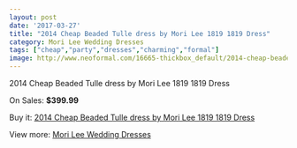 ```yaml
---
layout: post
date: '2017-03-27'
title: "2014 Cheap Beaded Tulle dress by Mori Lee 1819 1819 Dress"
category: Mori Lee Wedding Dresses
tags: ["cheap","party","dresses","charming","formal"]
image: http://www.neoformal.com/16665-thickbox_default/2014-cheap-beaded-tulle-dress-by-mori-lee-1819-1819-dress.jpg
---
```

2014 Cheap Beaded Tulle dress by Mori Lee 1819 1819 Dress

On Sales: **$399.99**
<a href="https://www.neoformal.com/en/mori-lee-wedding-dresses-2014/5526-2014-cheap-beaded-tulle-dress-by-mori-lee-1819-1819-dress.html"><amp-img layout="responsive" width="600" height="600" src="//www.neoformal.com/16665-thickbox_default/2014-cheap-beaded-tulle-dress-by-mori-lee-1819-1819-dress.jpg" alt="2014 Cheap Beaded Tulle dress by Mori Lee 1819 1819 Dress 0" /></a>
<a href="https://www.neoformal.com/en/mori-lee-wedding-dresses-2014/5526-2014-cheap-beaded-tulle-dress-by-mori-lee-1819-1819-dress.html"><amp-img layout="responsive" width="600" height="600" src="//www.neoformal.com/16668-thickbox_default/2014-cheap-beaded-tulle-dress-by-mori-lee-1819-1819-dress.jpg" alt="2014 Cheap Beaded Tulle dress by Mori Lee 1819 1819 Dress 1" /></a>
<a href="https://www.neoformal.com/en/mori-lee-wedding-dresses-2014/5526-2014-cheap-beaded-tulle-dress-by-mori-lee-1819-1819-dress.html"><amp-img layout="responsive" width="600" height="600" src="//www.neoformal.com/16667-thickbox_default/2014-cheap-beaded-tulle-dress-by-mori-lee-1819-1819-dress.jpg" alt="2014 Cheap Beaded Tulle dress by Mori Lee 1819 1819 Dress 2" /></a>
<a href="https://www.neoformal.com/en/mori-lee-wedding-dresses-2014/5526-2014-cheap-beaded-tulle-dress-by-mori-lee-1819-1819-dress.html"><amp-img layout="responsive" width="600" height="600" src="//www.neoformal.com/16666-thickbox_default/2014-cheap-beaded-tulle-dress-by-mori-lee-1819-1819-dress.jpg" alt="2014 Cheap Beaded Tulle dress by Mori Lee 1819 1819 Dress 3" /></a>

Buy it: [2014 Cheap Beaded Tulle dress by Mori Lee 1819 1819 Dress](https://www.neoformal.com/en/mori-lee-wedding-dresses-2014/5526-2014-cheap-beaded-tulle-dress-by-mori-lee-1819-1819-dress.html "2014 Cheap Beaded Tulle dress by Mori Lee 1819 1819 Dress")

View more: [Mori Lee Wedding Dresses](https://www.neoformal.com/en/67-mori-lee-wedding-dresses-2014 "Mori Lee Wedding Dresses")